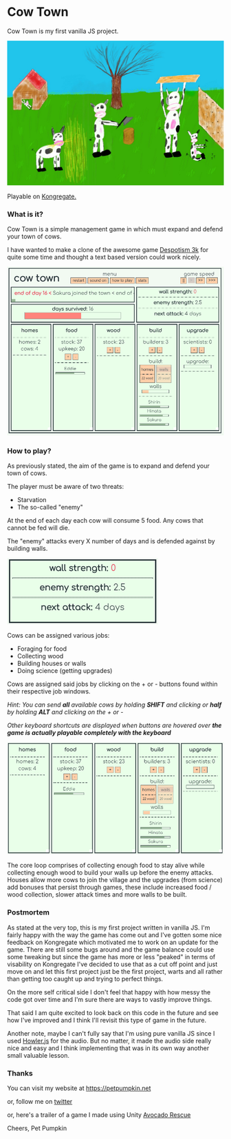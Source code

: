 # Cow Town

Cow Town is my first vanilla JS project.

![Cow Town Splash](src/bg.jpg)

Playable on [Kongregate.](https://www.kongregate.com/games/Pet_Pumpkin/cow-town)

### What is it?

Cow Town is a simple management game in which must expand and defend your town of cows.

I have wanted to make a clone of the awesome game [Despotism 3k](https://store.steampowered.com/app/699920/Despotism_3k/) for quite some time and thought a text based version could work nicely.

![Full Game View](src/ss.png)

### How to play?

As previously stated, the aim of the game is to expand and defend your town of cows.

The player must be aware of two threats:
- Starvation
- The so-called "enemy"

At the end of each day each cow will consume 5 food. Any cows that cannot be fed will die.

The "enemy" attacks every X number of days and is defended against by building walls.

![Enemy and Defence Module](src/ex_enemy.png)

Cows can be assigned various jobs:
- Foraging for food
- Collecting wood
- Building houses or walls
- Doing science (getting upgrades)

Cows are assigned said jobs by clicking on the + or - buttons found within their respective job windows.

*Hint: You can send **all** available cows by holding **SHIFT** and clicking or **half** by holding **ALT** and clicking on the + or -*

*Other keyboard shortcuts are displayed when buttons are hovered over **the game is actually playable completely with the keyboard***

![Jobs Module](src/ex_jobs.png)

The core loop comprises of collecting enough food to stay alive while collecting enough wood to build your walls up before the enemy attacks. Houses allow more cows to join the village and the upgrades (from science) add bonuses that persist through games, these include increased food / wood collection, slower attack times and more walls to be built.

### Postmortem

As stated at the very top, this is my first project written in vanilla JS. I'm fairly happy with the way the game has come out and I've gotten some nice feedback on Kongregate which motivated me to work on an update for the game. There are still some bugs around and the game balance could use some tweaking but since the game has more or less "peaked" in terms of visability on Kongregate I've decided to use that as a cut off point and just move on and let this first project just be the first project, warts and all rather than getting too caught up and trying to perfect things.

On the more self critical side I don't feel that happy with how messy the code got over time and I'm sure there are ways to vastly improve things. 

That said I am quite excited to look back on this code in the future and see how I've improved and I think I'll revisit this type of game in the future.

Another note, maybe I can't fully say that I'm using pure vanilla JS since I used [Howler.js](https://howlerjs.com/) for the audio. But no matter, it made the audio side really nice and easy and I think implementing that was in its own way another small valuable lesson.

### Thanks

You can visit my website at https://petpumpkin.net

or, follow me on [twitter](https://twitter.com/pet_pumpkin)

or, here's a trailer of a game I made using Unity [Avocado Rescue](https://youtu.be/6UgBex-KuNE)

Cheers, Pet Pumpkin